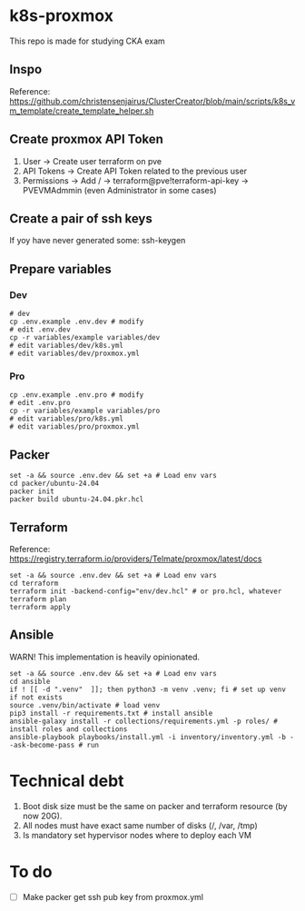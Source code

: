# k8s-proxmox

This repo is made for studying CKA exam

## Inspo

Reference: https://github.com/christensenjairus/ClusterCreator/blob/main/scripts/k8s_vm_template/create_template_helper.sh

## Create proxmox API Token

1. User -> Create user terraform on pve
2. API Tokens -> Create API Token related to the previous user
3. Permissions -> Add / -> terraform@pve!terraform-api-key -> PVEVMAdmmin (even Administrator in some cases)

## Create a pair of ssh keys

If yoy have never generated some: ssh-keygen

## Prepare variables

### Dev

```shell
# dev
cp .env.example .env.dev # modify
# edit .env.dev
cp -r variables/example variables/dev
# edit variables/dev/k8s.yml
# edit variables/dev/proxmox.yml
```

### Pro

```shell
cp .env.example .env.pro # modify
# edit .env.pro
cp -r variables/example variables/pro
# edit variables/pro/k8s.yml
# edit variables/pro/proxmox.yml
```

## Packer

```shell
set -a && source .env.dev && set +a # Load env vars
cd packer/ubuntu-24.04
packer init
packer build ubuntu-24.04.pkr.hcl
```

## Terraform

Reference: https://registry.terraform.io/providers/Telmate/proxmox/latest/docs

```shell
set -a && source .env.dev && set +a # Load env vars
cd terraform
terraform init -backend-config="env/dev.hcl" # or pro.hcl, whatever
terraform plan
terraform apply
```

## Ansible

WARN! This implementation is heavily opinionated. 

```shell
set -a && source .env.dev && set +a # Load env vars
cd ansible
if ! [[ -d ".venv"  ]]; then python3 -m venv .venv; fi # set up venv if not exists
source .venv/bin/activate # load venv
pip3 install -r requirements.txt # install ansible
ansible-galaxy install -r collections/requirements.yml -p roles/ # install roles and collections
ansible-playbook playbooks/install.yml -i inventory/inventory.yml -b --ask-become-pass # run
```

# Technical debt

1. Boot disk size must be the same on packer and terraform resource (by now 20G).
2. All nodes must have exact same number of disks (/, /var, /tmp)
3. Is mandatory set hypervisor nodes where to deploy each VM

# To do

+ [ ] Make packer get ssh pub key from proxmox.yml